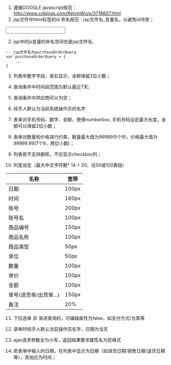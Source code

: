 1. 遵循GOOGLE javascript规范：http://www.cnblogs.com/KelvinWu/p/3718807.html
2. jsp文件中html标签的id 命名规范：jsp文件名_变量名，以避免id冲突；

<input id="purchaseOrderQuery_productname" type="text" />

2. jsp中的js变量的命名空间也是jsp文件名;
````
-- jsp文件名为purchaseOrderQuery
var purchaseOrderQuery = {
	...
}
````
3. 列表中数字字段，居右显示，金额保留2位小数；

4. 查询条件中时间段范围为默认最近7天;

5. 查询条件中供应商可以为空；

6. 经手人默认为当前系统操作员的名字

7. 表单对手机号码、数字、金额，使用numberbox, 手机号码设定最大长度，金额可以保留2位小数；

8. 表单对数量和价格进行约束，数量最大值为99999(5个9)，价格最大值为99999.99(7个9，两位小数)；

9. 列表若不支持删除，不应显示checkbox列；

10. 列宽设定（最大中文字符数* 14 + 20，往50或100靠拢）

  | 名称             | 宽带    |
  | -------------- | ----- |
  | 日期             | 100px |
  | 时间             | 160px |
  | 账号             | 200px |
  | 账号名            | 100px |
  | 商品编号           | 150px |
  | 商品名称           | 100px |
  | 商品类型           | 50px  |
  | 单位             | 50px  |
  | 数量             | 100px |
  | 单价             | 100px |
  | 金额             | 100px |
  | 单号(进货单/出货单...) | 150px |
  | 备注             | 20%   |

11. 下拉选单 非 渐进查询的，可编辑属性为false，如支付方式/仓库等

12. 录单时经手人默认当前操作员名字，日期为当天

13. ajax请求参数全为小写，返回结果要求属性名为驼峰式

14. 若表单中输入的日期，在列表中显示为日期（如进货日期/销售日期/退货日期等），其他应为时间；
